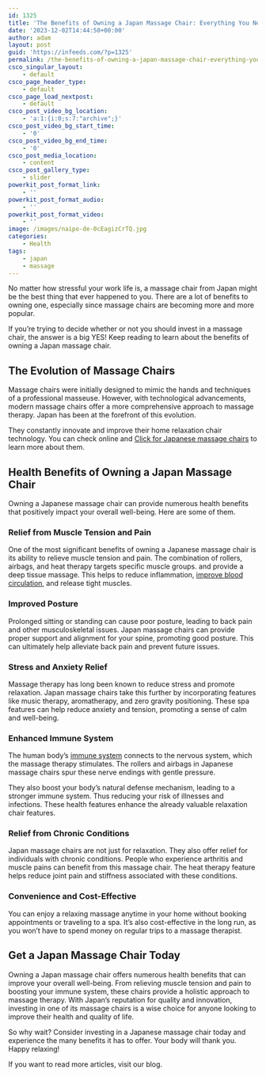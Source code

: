 ```yaml
---
id: 1325
title: 'The Benefits of Owning a Japan Massage Chair: Everything You Need to Know'
date: '2023-12-02T14:44:50+00:00'
author: adam
layout: post
guid: 'https://infeeds.com/?p=1325'
permalink: /the-benefits-of-owning-a-japan-massage-chair-everything-you-need-to-know/
csco_singular_layout:
    - default
csco_page_header_type:
    - default
csco_page_load_nextpost:
    - default
csco_post_video_bg_location:
    - 'a:1:{i:0;s:7:"archive";}'
csco_post_video_bg_start_time:
    - '0'
csco_post_video_bg_end_time:
    - '0'
csco_post_media_location:
    - content
csco_post_gallery_type:
    - slider
powerkit_post_format_link:
    - ''
powerkit_post_format_audio:
    - ''
powerkit_post_format_video:
    - ''
image: /images/naipo-de-0cEagizCrTQ.jpg
categories:
    - Health
tags:
    - japan
    - massage
---
```


No matter how stressful your work life is, a massage chair from Japan might be the best thing that ever happened to you. There are a lot of benefits to owning one, especially since massage chairs are becoming more and more popular.

If you’re trying to decide whether or not you should invest in a massage chair, the answer is a big YES! Keep reading to learn about the benefits of owning a Japan massage chair.

## **The Evolution of Massage Chairs**

Massage chairs were initially designed to mimic the hands and techniques of a professional masseuse. However, with technological advancements, modern massage chairs offer a more comprehensive approach to massage therapy. Japan has been at the forefront of this evolution.

They constantly innovate and improve their home relaxation chair technology. You can check online and [Click for Japanese massage chairs](https://massagechairs.com/collections/japanese-massage-chairs) to learn more about them.

## **Health Benefits of Owning a Japan Massage Chair**

Owning a Japanese massage chair can provide numerous health benefits that positively impact your overall well-being. Here are some of them.

### **Relief from Muscle Tension and Pain**

One of the most significant benefits of owning a Japanese massage chair is its ability to relieve muscle tension and pain. The combination of rollers, airbags, and heat therapy targets specific muscle groups. and provide a deep tissue massage. This helps to reduce inflammation, [improve blood circulation](https://www.henryford.com/blog/2020/10/how-to-boost-circulation), and release tight muscles.

### **Improved Posture**

Prolonged sitting or standing can cause poor posture, leading to back pain and other musculoskeletal issues. Japan massage chairs can provide proper support and alignment for your spine, promoting good posture. This can ultimately help alleviate back pain and prevent future issues.

### **Stress and Anxiety Relief**

Massage therapy has long been known to reduce stress and promote relaxation. Japan massage chairs take this further by incorporating features like music therapy, aromatherapy, and zero gravity positioning. These spa features can help reduce anxiety and tension, promoting a sense of calm and well-being.

### **Enhanced Immune System**

The human body’s [immune system](https://www.betterhealth.vic.gov.au/health/conditionsandtreatments/immune-system) connects to the nervous system, which the massage therapy stimulates. The rollers and airbags in Japanese massage chairs spur these nerve endings with gentle pressure.

They also boost your body’s natural defense mechanism, leading to a stronger immune system. Thus reducing your risk of illnesses and infections. These health features enhance the already valuable relaxation chair features.

### **Relief from Chronic Conditions**

Japan massage chairs are not just for relaxation. They also offer relief for individuals with chronic conditions. People who experience arthritis and muscle pains can benefit from this massage chair. The heat therapy feature helps reduce joint pain and stiffness associated with these conditions.

### **Convenience and Cost-Effective**

You can enjoy a relaxing massage anytime in your home without booking appointments or traveling to a spa. It’s also cost-effective in the long run, as you won’t have to spend money on regular trips to a massage therapist.

## **Get a Japan Massage Chair Today**

Owning a Japan massage chair offers numerous health benefits that can improve your overall well-being. From relieving muscle tension and pain to boosting your immune system, these chairs provide a holistic approach to massage therapy. With Japan’s reputation for quality and innovation, investing in one of its massage chairs is a wise choice for anyone looking to improve their health and quality of life.

So why wait? Consider investing in a Japanese massage chair today and experience the many benefits it has to offer. Your body will thank you. Happy relaxing!

If you want to read more articles, visit our blog.